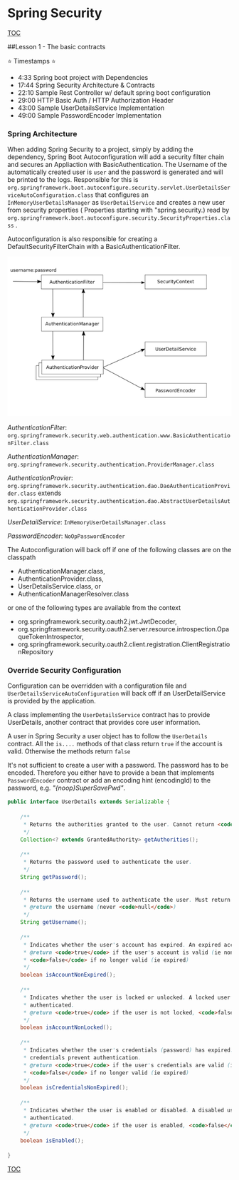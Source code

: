 # Spring Security 
[TOC](./README.md)

##Lesson 1 - The basic contracts 

⭐ Timestamps ⭐
- 4:33 Spring boot project with Dependencies
- 17:44 Spring Security Architecture & Contracts
- 22:10 Sample Rest Controller w/ default spring boot configuration
- 29:00 HTTP Basic Auth / HTTP Authorization Header
- 43:00 Sample UserDetailsService Implementation
- 49:00 Sample PasswordEncoder Implementation

### Spring Architecture

When adding Spring Security to a project, simply by adding the dependency, Spring Boot Autoconfiguration will add
a security filter chain and secures an Appliaction with BasicAuthentication. The Username of the automatically created
user is `user` and the password is generated and will be printed to the logs.
Responsible for this is `org.springframework.boot.autoconfigure.security.servlet.UserDetailsServiceAutoConfiguration.class`
that configures an `InMemoryUserDetailsManager` as `UserDetailService` and creates a new user from security properties
( Properties starting with "spring.security.) read by `org.springframework.boot.autoconfigure.security.SecurityProperties.class`
.


Autoconfiguration is also responsible for creating a DefaultSecurityFilterChain with a BasicAuthenticationFilter.


![Spring Security Architecture](images/SpringSecurity.png "Spring Security Architecture")


_AuthenticationFilter_: `org.springframework.security.web.authentication.www.BasicAuthenticationFilter.class`

_AuthenticationManager_: `org.springframework.security.authentication.ProviderManager.class`

_AuthenticationProvier_: `org.springframework.security.authentication.dao.DaoAuthenticationProvider.class`
extends `org.springframework.security.authentication.dao.AbstractUserDetailsAuthenticationProvider.class`

_UserDetailService_: `InMemoryUserDetailsManager.class`

_PasswordEncoder_: `NoOpPasswordEncoder`


The Autoconfiguration will back off if one of the following classes are on the classpath
- AuthenticationManager.class,
- AuthenticationProvider.class,
- UserDetailsService.class, or
- AuthenticationManagerResolver.class

or one of the following types are available from the context
- org.springframework.security.oauth2.jwt.JwtDecoder,
- org.springframework.security.oauth2.server.resource.introspection.OpaqueTokenIntrospector,
- org.springframework.security.oauth2.client.registration.ClientRegistrationRepository

### Override Security Configuration

Configuration can be overridden with a configuration file and `UserDetailsServiceAutoConfiguration` will back off if an
UserDetailService is provided by the application.


A class implementing the `UserDetailsService` contract has to provide UserDetails, another contract that provides core
user information.

A user in Spring Security a user object has to follow the `UserDetails` contract. All the `is....` methods of that class
return `true` if the account is valid. Otherwise the methods return `false`

It's not sufficient to create a user with a password. The password has to be encoded. Therefore you either have
to provide a bean that implements `PasswordEncoder` contract or add an encoding hint (encodingId) to the password,
e.g. _"{noop}SuperSavePwd"_.


```java
public interface UserDetails extends Serializable {

	/**
	 * Returns the authorities granted to the user. Cannot return <code>null</code>.
	 */
	Collection<? extends GrantedAuthority> getAuthorities();

	/**
	 * Returns the password used to authenticate the user.
	 */
	String getPassword();

	/**
	 * Returns the username used to authenticate the user. Must return <code>null</code>.
	 * @return the username (never <code>null</code>)
	 */
	String getUsername();

	/**
	 * Indicates whether the user's account has expired. An expired account cannot be authenticated.
	 * @return <code>true</code> if the user's account is valid (ie non-expired),
	 * <code>false</code> if no longer valid (ie expired)
	 */
	boolean isAccountNonExpired();

	/**
	 * Indicates whether the user is locked or unlocked. A locked user cannot be
	 * authenticated.
	 * @return <code>true</code> if the user is not locked, <code>false</code> otherwise
	 */
	boolean isAccountNonLocked();

	/**
	 * Indicates whether the user's credentials (password) has expired. Expired
	 * credentials prevent authentication.
	 * @return <code>true</code> if the user's credentials are valid (ie non-expired),
	 * <code>false</code> if no longer valid (ie expired)
	 */
	boolean isCredentialsNonExpired();

	/**
	 * Indicates whether the user is enabled or disabled. A disabled user cannot be
	 * authenticated.
	 * @return <code>true</code> if the user is enabled, <code>false</code> otherwise
	 */
	boolean isEnabled();

}
```

[TOC](./README.md) 
